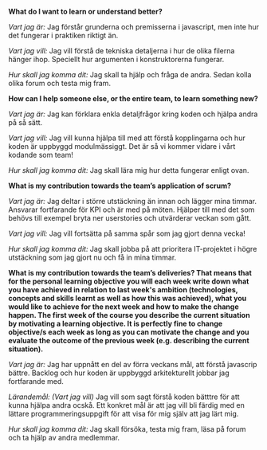 **What do I want to learn or understand better?**

*Vart jag är:* Jag förstår grunderna och premisserna i javascript, men inte hur det fungerar i praktiken riktigt än.

*Vart jag vill:* Jag vill förstå de tekniska detaljerna i hur de olika filerna hänger ihop. Speciellt hur argumenten i konstruktorerna fungerar.

*Hur skall jag komma dit:* Jag skall ta hjälp och fråga de andra. Sedan kolla olika forum och testa mig fram.

**How can I help someone else, or the entire team, to learn something new?**

*Vart jag är:* Jag kan förklara enkla detaljfrågor kring koden och hjälpa andra på så sätt. 

*Vart jag vill:* Jag vill kunna hjälpa till med att förstå kopplingarna och hur koden är uppbyggd modulmässiggt. Det är så vi kommer vidare i vårt kodande som team!

*Hur skall jag komma dit:* Jag skall lära mig hur detta fungerar enligt ovan.

**What is my contribution towards the team’s application of scrum?**

*Vart jag är:* Jag deltar i större utstäckning än innan och lägger mina timmar. Ansvarar fortfarande för KPI och är med på möten. Hjälper till med det som behövs till exempel bryta ner userstories och utvärderar veckan som gått.

*Vart jag vill:* Jag vill fortsätta på samma spår som jag gjort denna vecka!

*Hur skall jag komma dit:* Jag skall jobba på att prioritera IT-projektet i högre utstäckning som jag gjort nu och få in mina timmar. 

**What is my contribution towards the team’s deliveries? That means that for the personal learning objective you will each week write down what you have achieved in relation to last week's ambition (technologies, concepts and skills learnt as well as how this was achieved), what you would like to achieve for the next week and how to make the change happen. The first week of the course you describe the current situation by motivating a learning objective. It is perfectly fine to change objective/s each week as long as you can motivate the change and you evaluate the outcome of the previous week (e.g. describing the current situation).**

*Vart jag är:* Jag har uppnått en del av förra veckans mål, att förstå javascrip bättre. Backlog och hur koden är uppbyggd arkitekturellt jobbar jag fortfarande med.

*Lärandemål: (Vart jag vill)* Jag vill som sagt förstå koden bätttre för att kunna hjälpa andra ocskå. Ett konkret mål är att jag vill bli färdig med en lättare programmeringsuppgift för att visa för mig själv att jag lärt mig.

*Hur skall jag komma dit:* Jag skall försöka, testa mig fram, läsa på forum och ta hjälp av andra medlemmar.
